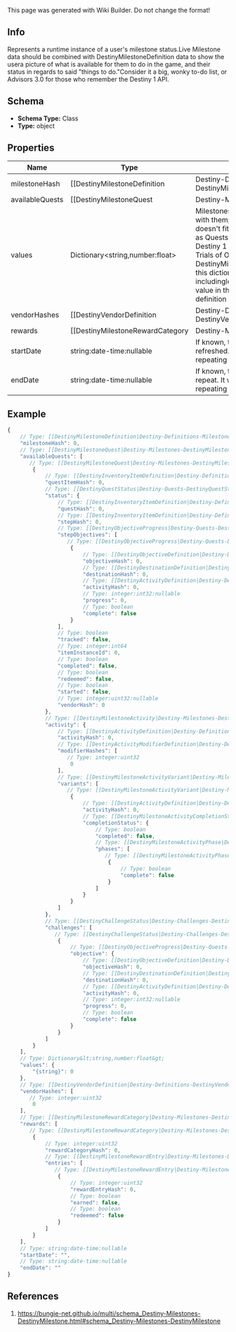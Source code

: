 <span class="wiki-builder">This page was generated with Wiki Builder. Do not change the format!</span>

## Info
Represents a runtime instance of a user's milestone status.Live Milestone data should be combined with DestinyMilestoneDefinition data to show the usera picture of what is available for them to do in the game, and their status in regards to said &quot;things to do.&quot;Consider it a big, wonky to-do list, or Advisors 3.0 for those who remember the Destiny 1 API.

## Schema
* **Schema Type:** Class
* **Type:** object

## Properties
Name | Type | Description
---- | ---- | -----------
milestoneHash | [[DestinyMilestoneDefinition|Destiny-Definitions-Milestones-DestinyMilestoneDefinition]]:ManifestDefinition:integer:uint32 | The unique identifier for the Milestone.  Use it to look up the DestinyMilestoneDefinition, soyou can combine the other data in this contract with static definition data.
availableQuests | [[DestinyMilestoneQuest|Destiny-Milestones-DestinyMilestoneQuest]][] | Indicates what quests are available for this Milestone.Usually this will be only a single Quest, but some quests have multiple available that youcan choose from at any given time.All possible quests for a milestone can be found in the DestinyMilestoneDefinition, but they mustbe combined with this Live data to determine which one(s) are actually active right now.It is possible for Milestones to not have any quests.
values | Dictionary&lt;string,number:float&gt; | Milestones may have arbitrary key/value pairs associated with them, for data that users willwant to know about but that doesn't fit neatly into any of the common components such as Quests.A good example of this would be - if this existed in Destiny 1 - the number of wins you currently haveon your Trials of Osiris ticket.Looking in the DestinyMilestoneDefinition,you can use the string identifier of this dictionary to look up more info about the value, includinglocalized string content for displaying the value.  The value in the dictionary is the floating pointnumber.  The definition will tell you how to format this number.
vendorHashes | [[DestinyVendorDefinition|Destiny-Definitions-DestinyVendorDefinition]]:ManifestDefinition:integer:uint32[] | A milestone may have one or more active vendors that are &quot;related&quot; to it (that provide rewards, or thatare the initiators of the Milestone).  I already regret this, even as I'm typing it.You see, sometimes a milestone may be directly correlated with a set of vendors that provide varying tiersof rewards.  The player may not be able to interact with one or more of those vendors.  This will returnthe hashes of the Vendors that the player *can* interact with, allowing you to show their current inventoryas rewards or related items to the Milestone or its activities.
rewards | [[DestinyMilestoneRewardCategory|Destiny-Milestones-DestinyMilestoneRewardCategory]][] | If the entity to which this component is attached has known active Rewards for the player, this will detailinformation about those rewards, keyed by the RewardEntry Hash. (See DestinyMilestoneDefinition formore information about Reward Entries)Note that these rewards are not for the Quests related to the Milestone.  Think of these as &quot;overview/checklist&quot;rewards that may be provided for Milestones that may provide rewards for performing a variety of tasks thataren't under a specific Quest.
startDate | string:date-time:nullable | If known, this is the date when the event last began or refreshed.  It will only be populated for events with fixedand repeating start and end dates.
endDate | string:date-time:nullable | If known, this is the date when the event will next end or repeat.  It will only be populated for events with fixedand repeating start and end dates.

## Example
```javascript
{
    // Type: [[DestinyMilestoneDefinition|Destiny-Definitions-Milestones-DestinyMilestoneDefinition]]:ManifestDefinition:integer:uint32
    "milestoneHash": 0,
    // Type: [[DestinyMilestoneQuest|Destiny-Milestones-DestinyMilestoneQuest]][]
    "availableQuests": [
       // Type: [[DestinyMilestoneQuest|Destiny-Milestones-DestinyMilestoneQuest]]
        {
            // Type: [[DestinyInventoryItemDefinition|Destiny-Definitions-DestinyInventoryItemDefinition]]:ManifestDefinition:integer:uint32
            "questItemHash": 0,
            // Type: [[DestinyQuestStatus|Destiny-Quests-DestinyQuestStatus]]
            "status": {
                // Type: [[DestinyInventoryItemDefinition|Destiny-Definitions-DestinyInventoryItemDefinition]]:ManifestDefinition:integer:uint32
                "questHash": 0,
                // Type: [[DestinyInventoryItemDefinition|Destiny-Definitions-DestinyInventoryItemDefinition]]:ManifestDefinition:integer:uint32
                "stepHash": 0,
                // Type: [[DestinyObjectiveProgress|Destiny-Quests-DestinyObjectiveProgress]][]
                "stepObjectives": [
                   // Type: [[DestinyObjectiveProgress|Destiny-Quests-DestinyObjectiveProgress]]
                    {
                        // Type: [[DestinyObjectiveDefinition|Destiny-Definitions-DestinyObjectiveDefinition]]:ManifestDefinition:integer:uint32
                        "objectiveHash": 0,
                        // Type: [[DestinyDestinationDefinition|Destiny-Definitions-DestinyDestinationDefinition]]:ManifestDefinition:integer:uint32:nullable
                        "destinationHash": 0,
                        // Type: [[DestinyActivityDefinition|Destiny-Definitions-DestinyActivityDefinition]]:ManifestDefinition:integer:uint32:nullable
                        "activityHash": 0,
                        // Type: integer:int32:nullable
                        "progress": 0,
                        // Type: boolean
                        "complete": false
                    }
                ],
                // Type: boolean
                "tracked": false,
                // Type: integer:int64
                "itemInstanceId": 0,
                // Type: boolean
                "completed": false,
                // Type: boolean
                "redeemed": false,
                // Type: boolean
                "started": false,
                // Type: integer:uint32:nullable
                "vendorHash": 0
            },
            // Type: [[DestinyMilestoneActivity|Destiny-Milestones-DestinyMilestoneActivity]]
            "activity": {
                // Type: [[DestinyActivityDefinition|Destiny-Definitions-DestinyActivityDefinition]]:ManifestDefinition:integer:uint32
                "activityHash": 0,
                // Type: [[DestinyActivityModifierDefinition|Destiny-Definitions-ActivityModifiers-DestinyActivityModifierDefinition]]:ManifestDefinition:integer:uint32[]
                "modifierHashes": [
                   // Type: integer:uint32
                    0
                ],
                // Type: [[DestinyMilestoneActivityVariant|Destiny-Milestones-DestinyMilestoneActivityVariant]][]
                "variants": [
                   // Type: [[DestinyMilestoneActivityVariant|Destiny-Milestones-DestinyMilestoneActivityVariant]]
                    {
                        // Type: [[DestinyActivityDefinition|Destiny-Definitions-DestinyActivityDefinition]]:ManifestDefinition:integer:uint32
                        "activityHash": 0,
                        // Type: [[DestinyMilestoneActivityCompletionStatus|Destiny-Milestones-DestinyMilestoneActivityCompletionStatus]]
                        "completionStatus": {
                            // Type: boolean
                            "completed": false,
                            // Type: [[DestinyMilestoneActivityPhase|Destiny-Milestones-DestinyMilestoneActivityPhase]][]
                            "phases": [
                               // Type: [[DestinyMilestoneActivityPhase|Destiny-Milestones-DestinyMilestoneActivityPhase]]
                                {
                                    // Type: boolean
                                    "complete": false
                                }
                            ]
                        }
                    }
                ]
            },
            // Type: [[DestinyChallengeStatus|Destiny-Challenges-DestinyChallengeStatus]][]
            "challenges": [
               // Type: [[DestinyChallengeStatus|Destiny-Challenges-DestinyChallengeStatus]]
                {
                    // Type: [[DestinyObjectiveProgress|Destiny-Quests-DestinyObjectiveProgress]]
                    "objective": {
                        // Type: [[DestinyObjectiveDefinition|Destiny-Definitions-DestinyObjectiveDefinition]]:ManifestDefinition:integer:uint32
                        "objectiveHash": 0,
                        // Type: [[DestinyDestinationDefinition|Destiny-Definitions-DestinyDestinationDefinition]]:ManifestDefinition:integer:uint32:nullable
                        "destinationHash": 0,
                        // Type: [[DestinyActivityDefinition|Destiny-Definitions-DestinyActivityDefinition]]:ManifestDefinition:integer:uint32:nullable
                        "activityHash": 0,
                        // Type: integer:int32:nullable
                        "progress": 0,
                        // Type: boolean
                        "complete": false
                    }
                }
            ]
        }
    ],
    // Type: Dictionary&lt;string,number:float&gt;
    "values": {
        "{string}": 0
    },
    // Type: [[DestinyVendorDefinition|Destiny-Definitions-DestinyVendorDefinition]]:ManifestDefinition:integer:uint32[]
    "vendorHashes": [
       // Type: integer:uint32
        0
    ],
    // Type: [[DestinyMilestoneRewardCategory|Destiny-Milestones-DestinyMilestoneRewardCategory]][]
    "rewards": [
       // Type: [[DestinyMilestoneRewardCategory|Destiny-Milestones-DestinyMilestoneRewardCategory]]
        {
            // Type: integer:uint32
            "rewardCategoryHash": 0,
            // Type: [[DestinyMilestoneRewardEntry|Destiny-Milestones-DestinyMilestoneRewardEntry]][]
            "entries": [
               // Type: [[DestinyMilestoneRewardEntry|Destiny-Milestones-DestinyMilestoneRewardEntry]]
                {
                    // Type: integer:uint32
                    "rewardEntryHash": 0,
                    // Type: boolean
                    "earned": false,
                    // Type: boolean
                    "redeemed": false
                }
            ]
        }
    ],
    // Type: string:date-time:nullable
    "startDate": "",
    // Type: string:date-time:nullable
    "endDate": ""
}

```

## References
1. https://bungie-net.github.io/multi/schema_Destiny-Milestones-DestinyMilestone.html#schema_Destiny-Milestones-DestinyMilestone
